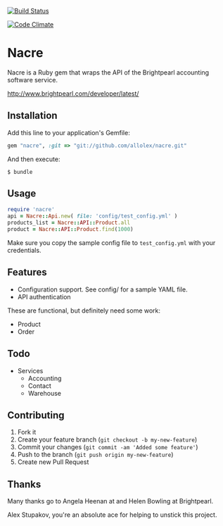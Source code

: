 [![Build Status](https://travis-ci.org/allolex/nacre.png?branch=master)](https://travis-ci.org/allolex/nacre)

[![Code Climate](https://codeclimate.com/github/allolex/nacre.png)](https://codeclimate.com/github/allolex/nacre)


# Nacre

Nacre is a Ruby gem that wraps the API of the Brightpearl accounting software service.

http://www.brightpearl.com/developer/latest/

## Installation

Add this line to your application's Gemfile:

```ruby
gem "nacre", :git => "git://github.com/allolex/nacre.git"
```

And then execute:

```
$ bundle
```

## Usage

```ruby
require 'nacre'
api = Nacre::Api.new( file: 'config/test_config.yml' )
products_list = Nacre::API::Product.all
product = Nacre::API::Product.find(1000)
```

Make sure you copy the sample config file to `test_config.yml` with your credentials.

## Features

- Configuration support. See config/ for a sample YAML file.
- API authentication

These are functional, but definitely need some work:

- Product
- Order


## Todo

- Services
  - Accounting
  - Contact
  - Warehouse

## Contributing

1. Fork it
2. Create your feature branch (`git checkout -b my-new-feature`)
3. Commit your changes (`git commit -am 'Added some feature'`)
4. Push to the branch (`git push origin my-new-feature`)
5. Create new Pull Request

## Thanks 

Many thanks go to Angela Heenan at and Helen Bowling at Brightpearl.

Alex Stupakov, you're an absolute ace for helping to unstick this project.
